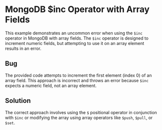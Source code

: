 # MongoDB $inc Operator with Array Fields
This example demonstrates an uncommon error when using the `$inc` operator in MongoDB with array fields. The `$inc` operator is designed to increment numeric fields, but attempting to use it on an array element results in an error.

## Bug
The provided code attempts to increment the first element (index 0) of an array field. This approach is incorrect and throws an error because `$inc` expects a numeric field, not an array element.

## Solution
The correct approach involves using the `$` positional operator in conjunction with `$inc` or modifying the array using array operators like `$push`, `$pull`, or `$set`.